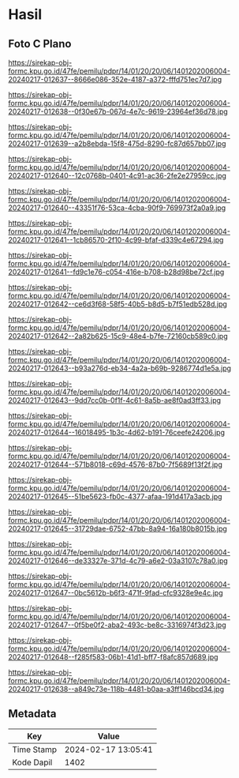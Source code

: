 # Hasil

## Foto C Plano

https://sirekap-obj-formc.kpu.go.id/47fe/pemilu/pdpr/14/01/20/20/06/1401202006004-20240217-012637--8666e086-352e-4187-a372-fffd751ec7d7.jpg

https://sirekap-obj-formc.kpu.go.id/47fe/pemilu/pdpr/14/01/20/20/06/1401202006004-20240217-012638--0f30e67b-067d-4e7c-9619-23964ef36d78.jpg

https://sirekap-obj-formc.kpu.go.id/47fe/pemilu/pdpr/14/01/20/20/06/1401202006004-20240217-012639--a2b8ebda-15f8-475d-8290-fc87d657bb07.jpg

https://sirekap-obj-formc.kpu.go.id/47fe/pemilu/pdpr/14/01/20/20/06/1401202006004-20240217-012640--12c0768b-0401-4c91-ac36-2fe2e27959cc.jpg

https://sirekap-obj-formc.kpu.go.id/47fe/pemilu/pdpr/14/01/20/20/06/1401202006004-20240217-012640--43351f76-53ca-4cba-90f9-769973f2a0a9.jpg

https://sirekap-obj-formc.kpu.go.id/47fe/pemilu/pdpr/14/01/20/20/06/1401202006004-20240217-012641--1cb86570-2f10-4c99-bfaf-d339c4e67294.jpg

https://sirekap-obj-formc.kpu.go.id/47fe/pemilu/pdpr/14/01/20/20/06/1401202006004-20240217-012641--fd9c1e76-c054-416e-b708-b28d98be72cf.jpg

https://sirekap-obj-formc.kpu.go.id/47fe/pemilu/pdpr/14/01/20/20/06/1401202006004-20240217-012642--ce6d3f68-58f5-40b5-b8d5-b7f51edb528d.jpg

https://sirekap-obj-formc.kpu.go.id/47fe/pemilu/pdpr/14/01/20/20/06/1401202006004-20240217-012642--2a82b625-15c9-48e4-b7fe-72160cb589c0.jpg

https://sirekap-obj-formc.kpu.go.id/47fe/pemilu/pdpr/14/01/20/20/06/1401202006004-20240217-012643--b93a276d-eb34-4a2a-b69b-9286774d1e5a.jpg

https://sirekap-obj-formc.kpu.go.id/47fe/pemilu/pdpr/14/01/20/20/06/1401202006004-20240217-012643--9dd7cc0b-0f1f-4c61-8a5b-ae8f0ad3ff33.jpg

https://sirekap-obj-formc.kpu.go.id/47fe/pemilu/pdpr/14/01/20/20/06/1401202006004-20240217-012644--16018495-1b3c-4d62-b191-76ceefe24206.jpg

https://sirekap-obj-formc.kpu.go.id/47fe/pemilu/pdpr/14/01/20/20/06/1401202006004-20240217-012644--571b8018-c69d-4576-87b0-7f5689f13f2f.jpg

https://sirekap-obj-formc.kpu.go.id/47fe/pemilu/pdpr/14/01/20/20/06/1401202006004-20240217-012645--51be5623-fb0c-4377-afaa-191d417a3acb.jpg

https://sirekap-obj-formc.kpu.go.id/47fe/pemilu/pdpr/14/01/20/20/06/1401202006004-20240217-012645--31729dae-6752-47bb-8a94-16a180b8015b.jpg

https://sirekap-obj-formc.kpu.go.id/47fe/pemilu/pdpr/14/01/20/20/06/1401202006004-20240217-012646--de33327e-371d-4c79-a6e2-03a3107c78a0.jpg

https://sirekap-obj-formc.kpu.go.id/47fe/pemilu/pdpr/14/01/20/20/06/1401202006004-20240217-012647--0bc5612b-b6f3-471f-9fad-cfc9328e9e4c.jpg

https://sirekap-obj-formc.kpu.go.id/47fe/pemilu/pdpr/14/01/20/20/06/1401202006004-20240217-012647--0f5be0f2-aba2-493c-be8c-3316974f3d23.jpg

https://sirekap-obj-formc.kpu.go.id/47fe/pemilu/pdpr/14/01/20/20/06/1401202006004-20240217-012648--f285f583-06b1-41d1-bff7-f8afc857d689.jpg

https://sirekap-obj-formc.kpu.go.id/47fe/pemilu/pdpr/14/01/20/20/06/1401202006004-20240217-012638--a849c73e-118b-4481-b0aa-a3ff146bcd34.jpg


## Metadata

| Key        | Value               |
| ---------- | ------------------- |
| Time Stamp | 2024-02-17 13:05:41 |
| Kode Dapil | 1402                |



